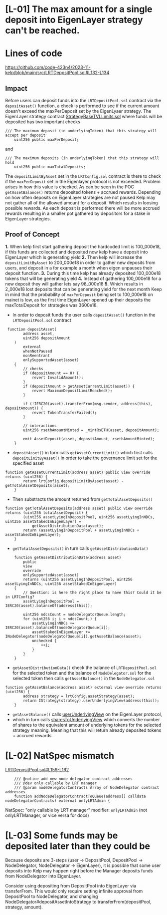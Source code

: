 # [L-01] The max amount for a single deposit into EigenLayer strategy can't be reached.
# Lines of code

https://github.com/code-423n4/2023-11-kelp/blob/main/src/LRTDepositPool.sol#L132-L134

## Impact
Before users can deposit funds into the ```LRTDepositPool.sol``` contract via the ```depositAsset()``` function, a check is performed to see if the current amount doesn't exceed the maxPerDeposit set by the EigenLyaer strategy.
The EigenLayer strategy contract [StrategyBaseTVLLimits.sol](https://github.com/Layr-Labs/eigenlayer-contracts/blob/master/src/contracts/strategies/StrategyBaseTVLLimits.sol) where funds will be deposited has two important checks 
```
/// The maximum deposit (in underlyingToken) that this strategy will accept per deposit
    uint256 public maxPerDeposit;
```
and

```
/// The maximum deposits (in underlyingToken) that this strategy will hold
    uint256 public maxTotalDeposits;
```
The ```depositLimitByAsset``` set in the ```LRTConfig.sol``` contract is there to check if the ```maxPerDeposit``` set in the Eigenlayer protocol is not exceeded. Problem arises in how this value is checked. As can be seen in the POC  ```getAssetBalance()``` returns deposited tokens + accrued rewards. Depending on how often deposits on EigenLayer strategies are not paused Kelp may not gather all of the allowed amount for a deposit. Which results in loosing possible rewards. As each deposit is performed there will be more accrued rewards resulting in a smaller pot gathered by depositors for a stake in EigenLayer strategies.

## Proof of Concept
  **1.** When kelp first start gathering deposit the hardcoded limit is 100_000e18, if this funds are collected and deposited now kelp have a deposit into EigenLayer which is generating yield
  **2.** Then kelp will increase the ```depositLimitByAsset``` to 200_000e18 in order to gather new deposits from users, and deposit in a for example a month when eigen unpauses their deposit function.
  **3.** During this time kelp has already deposited 100_000e18 tokens that will be generating yield
  **4.** Instead of gathering 100_000e18 for a new deposit they will gather lets say 98_000e18
  **5.** Which results in 2_000e18 lost deposits that can be generating yield for the next month
Keep in mind that the probability of ```maxPerDeposit``` being set to 100_000e18 on mainet is low, as the first time EigenLayer opened up their deposits the maxTotalDeposit for strategies was 3600e18.

 - In order to deposit funds the user calls ```depositAsset()``` function in the ```LRTDepositPool.sol``` contract
```
 function depositAsset(
        address asset,
        uint256 depositAmount
    )
        external
        whenNotPaused
        nonReentrant
        onlySupportedAsset(asset)
    {
        // checks
        if (depositAmount == 0) {
            revert InvalidAmount();
        }
        if (depositAmount > getAssetCurrentLimit(asset)) {
            revert MaximumDepositLimitReached();
        }

        if (!IERC20(asset).transferFrom(msg.sender, address(this), depositAmount)) {
            revert TokenTransferFailed();
        }

        // interactions
        uint256 rsethAmountMinted = _mintRsETH(asset, depositAmount);

        emit AssetDeposit(asset, depositAmount, rsethAmountMinted);
    }
```
 - ```depositAsset()``` in turn calls ```getAssetCurrentLimit()``` which first calls ```depositLimitByAsset()``` in order to take the governance limit set for the specified asset

``` 
function getAssetCurrentLimit(address asset) public view override returns (uint256) {
        return lrtConfig.depositLimitByAsset(asset) - getTotalAssetDeposits(asset);
    }
```
 - Then substracts the amount returned from ```getTotalAssetDeposits()``` 

```
function getTotalAssetDeposits(address asset) public view override returns (uint256 totalAssetDeposit) {
        (uint256 assetLyingInDepositPool, uint256 assetLyingInNDCs, uint256 assetStakedInEigenLayer) =
            getAssetDistributionData(asset);
        return (assetLyingInDepositPool + assetLyingInNDCs + assetStakedInEigenLayer);
    }
```

 - ```getTotalAssetDeposits()``` in turn calls ```getAssetDistributionData()```

```
    function getAssetDistributionData(address asset)
        public
        view
        override
        onlySupportedAsset(asset)
        returns (uint256 assetLyingInDepositPool, uint256 assetLyingInNDCs, uint256 assetStakedInEigenLayer)
    {
        // Question: is here the right place to have this? Could it be in LRTConfig?
        assetLyingInDepositPool = IERC20(asset).balanceOf(address(this));

        uint256 ndcsCount = nodeDelegatorQueue.length;
        for (uint256 i; i < ndcsCount;) {
            assetLyingInNDCs += IERC20(asset).balanceOf(nodeDelegatorQueue[i]);
            assetStakedInEigenLayer += INodeDelegator(nodeDelegatorQueue[i]).getAssetBalance(asset);
            unchecked {
                ++i;
            }
        }
    }
```

 - ```getAssetDistributionData()``` check the balance of ```LRTDepositPool.sol``` for the selected token  and the balance of ```NodeDelegator.sol``` for the selected token then calls ```getAssetBalance()``` in the ```NodeDelegator.sol```

```
function getAssetBalance(address asset) external view override returns (uint256) {
        address strategy = lrtConfig.assetStrategy(asset);
        return IStrategy(strategy).userUnderlyingView(address(this));
    }
```
 - ```getAssetBalance()``` calls [userUnderlyingView](https://github.com/Layr-Labs/eigenlayer-contracts/blob/master/src/contracts/strategies/StrategyBase.sol#L245-L251) on the EigenLayer protocol, 
 - which in turn calls  [sharesToUnderlyingView](https://github.com/Layr-Labs/eigenlayer-contracts/blob/master/src/contracts/strategies/StrategyBase.sol#L200-L206) which converts the number of shares to the equivalent amount of underlying tokens for the selected strategy meaning. Meaning that this will return already deposited tokens + accrued rewards.

# [L-02] NatSpec mismatch
[LRTDepositPool.sol#L159-L162](https://github.com/code-423n4/2023-11-kelp/blob/f751d7594051c0766c7ecd1e68daeb0661e43ee3/src/LRTDepositPool.sol#L159-L162)
```
    /// @notice add new node delegator contract addresses
    /// @dev only callable by LRT manager
    /// @param nodeDelegatorContracts Array of NodeDelegator contract addresses
    function addNodeDelegatorContractToQueue(address[] calldata nodeDelegatorContracts) external onlyLRTAdmin {
```
NatSpec: "only callable by LRT manager"
modifier: `onlyLRTAdmin` (not onlyLRTManager, or vice versa for docs)

# [L-03] Some funds may be deposited later than they could be
Because deposits are 3-steps (user -> DepositPool, DepositPool -> NodeDelegator, NodeDelegator -> EigenLayer), it is possible that some user deposits into Kelp may happen right before the Manager deposits funds from NodeDelegator into EigenLayer. 

Consider using depositing from DepositPool into EigenLayer via transferFrom. This would only require setting infinite approval from DepositPool to NodeDelegator, and changing NodeDelegator#depositAssetIntoStrategy to transferFrom(depositPool, strategy, amount).
